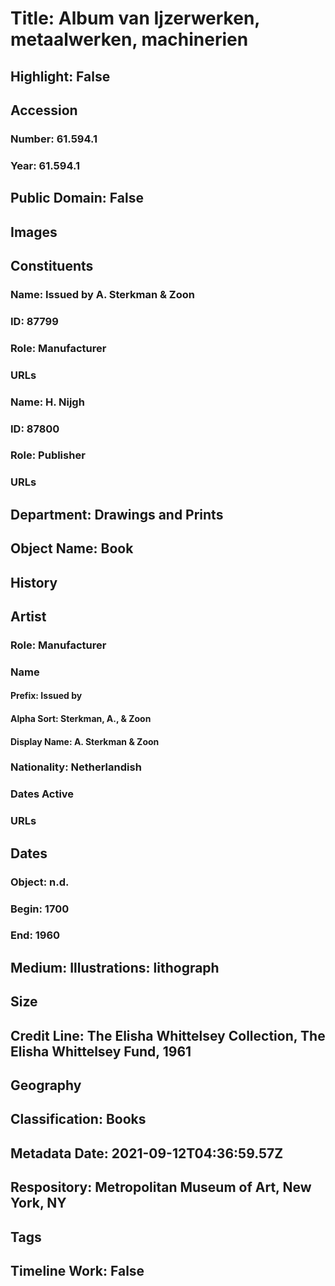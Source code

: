 # Title: Album van Ijzerwerken, metaalwerken, machinerien
## Highlight: False
## Accession
### Number: 61.594.1
### Year: 61.594.1
## Public Domain: False
## Images
## Constituents
### Name: Issued by A. Sterkman &amp; Zoon
### ID: 87799
### Role: Manufacturer
### URLs
### Name: H. Nijgh
### ID: 87800
### Role: Publisher
### URLs
## Department: Drawings and Prints
## Object Name: Book
## History
## Artist
### Role: Manufacturer
### Name
#### Prefix: Issued by
#### Alpha Sort: Sterkman, A., & Zoon
#### Display Name: A. Sterkman & Zoon
### Nationality: Netherlandish
### Dates Active
### URLs
## Dates
### Object: n.d.
### Begin: 1700
### End: 1960
## Medium: Illustrations: lithograph
## Size
## Credit Line: The Elisha Whittelsey Collection, The Elisha Whittelsey Fund, 1961
## Geography
## Classification: Books
## Metadata Date: 2021-09-12T04:36:59.57Z
## Respository: Metropolitan Museum of Art, New York, NY
## Tags
## Timeline Work: False